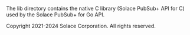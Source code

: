 The lib directory contains the native C library (Solace PubSub+ API for C) used by the Solace PubSub+ for Go API.

Copyright 2021-2024 Solace Corporation. All rights reserved.
